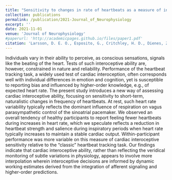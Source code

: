 ```yaml
---
title: "Sensitivity to changes in rate of heartbeats as a measure of interoceptive ability"
collection: publications
permalink: /publication/2021-Journal_of_Neurophysiology
excerpt: ''
date: 2021-11-01
venue: 'Journal of Neurophysiology'
#paperurl: 'http://academicpages.github.io/files/paper1.pdf'
citation: 'Larsson, D. E. O., Esposito, G., Critchley, H. D., Dienes, Z., & Garfinkel, S. N. (2021). &quot;Sensitivity to changes in rate of heartbeats as a measure of interoceptive ability.&quot; <i>Journal of Neurophysiology</i>. 126(5).'
---
```


Individuals vary in their ability to perceive, as conscious sensations, signals like the beating of the heart. Tests of such interoceptive ability are, however, constrained in nature and reliability. Performance of the heartbeat tracking task, a widely used test of cardiac interoception, often corresponds well with individual differences in emotion and cognition, yet is susceptible to reporting bias and influenced by higher-order knowledge, e.g., of expected heart rate. The present study introduces a new way of assessing cardiac interoceptive ability, focusing on sensitivity to short-term, naturalistic changes in frequency of heartbeats. At rest, such heart rate variability typically reflects the dominant influence of respiration on vagus parasympathetic control of the sinoatrial pacemaker. We observed an overall tendency of healthy participants to report feeling fewer heartbeats during increases in heart rate, which we speculate reflects a reduction in heartbeat strength and salience during inspiratory periods when heart rate typically increases to maintain a stable cardiac output. Within-participant performance was more variable on this measure of cardiac interoceptive sensitivity relative to the “classic” heartbeat tracking task. Our findings indicate that cardiac interoceptive ability, rather than reflecting the veridical monitoring of subtle variations in physiology, appears to involve more interpolation wherein interoceptive decisions are informed by dynamic working estimates derived from the integration of afferent signaling and higher-order predictions.
